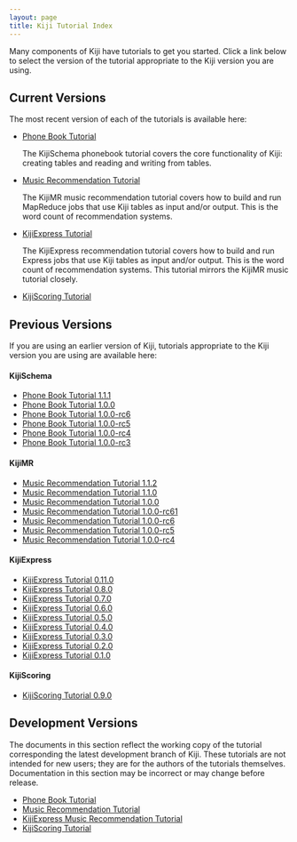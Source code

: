 ```yaml
---
layout: page
title: Kiji Tutorial Index
---
```


Many components of Kiji have tutorials to get you started. Click a link below to select the version of the tutorial appropriate to the Kiji version you are using.

## Current Versions
The most recent version of each of the tutorials is available here:

* [Phone Book Tutorial](tutorials/phonebook-tutorial/1.1.2/phonebook-tutorial)

	The KijiSchema phonebook tutorial covers the core functionality of Kiji:
	creating tables and reading and writing from tables.

* [Music Recommendation Tutorial](tutorials/music-recommendation/1.1.3/music-overview)

	The KijiMR music recommendation tutorial covers how to build and run MapReduce jobs that use Kiji tables as input and/or output. This is the word count of recommendation systems.

* [KijiExpress Tutorial](tutorials/express-recommendation/0.12.0/express-overview)

	The KijiExpress recommendation tutorial covers how to build and run Express jobs that use Kiji tables as input and/or output. This is the word count of recommendation systems.  This tutorial mirrors the KijiMR music tutorial closely.

* [KijiScoring Tutorial](tutorials/scoring/0.10.0/scoring-overview)

## Previous Versions

If you are using an earlier version of Kiji, tutorials appropriate
to the Kiji version you are using are available here:

#### KijiSchema
* [Phone Book Tutorial 1.1.1](tutorials/phonebook-tutorial/1.1.1/phonebook-tutorial)
* [Phone Book Tutorial 1.0.0](tutorials/phonebook-tutorial/1.0.0/phonebook-tutorial)
* [Phone Book Tutorial 1.0.0-rc6](tutorials/phonebook-tutorial/1.0.0-rc6/phonebook-tutorial)
* [Phone Book Tutorial 1.0.0-rc5](tutorials/phonebook-tutorial/1.0.0-rc5/phonebook-tutorial)
* [Phone Book Tutorial 1.0.0-rc4](tutorials/phonebook-tutorial/1.0.0-rc4/phonebook-tutorial)
* [Phone Book Tutorial 1.0.0-rc3](tutorials/phonebook-tutorial/1.0.0-rc3/phonebook-tutorial)

#### KijiMR

* [Music Recommendation Tutorial 1.1.2](tutorials/music-recommendation/1.1.2/music-overview)
* [Music Recommendation Tutorial 1.1.0](tutorials/music-recommendation/1.1.0/music-overview)
* [Music Recommendation Tutorial 1.0.0](tutorials/music-recommendation/1.0.0/music-overview)
* [Music Recommendation Tutorial 1.0.0-rc61](tutorials/music-recommendation/1.0.0-rc61/music-overview)
* [Music Recommendation Tutorial 1.0.0-rc6](tutorials/music-recommendation/1.0.0-rc6/music-overview)
* [Music Recommendation Tutorial 1.0.0-rc5](tutorials/music-recommendation/1.0.0-rc5/music-overview)
* [Music Recommendation Tutorial 1.0.0-rc4](tutorials/music-recommendation/1.0.0-rc4/music-overview)

#### KijiExpress

* [KijiExpress Tutorial 0.11.0](tutorials/express-recommendation/0.11.0/express-overview)
* [KijiExpress Tutorial 0.8.0](tutorials/express-recommendation/0.8.0/express-overview)
* [KijiExpress Tutorial 0.7.0](tutorials/express-recommendation/0.7.0/express-overview)
* [KijiExpress Tutorial 0.6.0](tutorials/express-recommendation/0.6.0/express-overview)
* [KijiExpress Tutorial 0.5.0](tutorials/express-recommendation/0.5.0/express-overview)
* [KijiExpress Tutorial 0.4.0](tutorials/express-recommendation/0.4.0/express-overview)
* [KijiExpress Tutorial 0.3.0](tutorials/express-recommendation/0.3.0/express-overview)
* [KijiExpress Tutorial 0.2.0](tutorials/express-recommendation/0.2.0/express-overview)
* [KijiExpress Tutorial 0.1.0](tutorials/express-recommendation/0.1.0/express-overview)

#### KijiScoring

* [KijiScoring Tutorial 0.9.0](tutorials/scoring/0.9.0/scoring-overview)

## Development Versions

The documents in this section reflect the working copy of the tutorial corresponding the latest development branch of Kiji.
These tutorials are not intended for new users; they are for the authors of the tutorials
themselves. Documentation in this section may be incorrect or may change before release.

* [Phone Book Tutorial]({{site.tutorial_phonebook_devel}}/phonebook-tutorial)
* [Music Recommendation Tutorial]({{site.tutorial_music_devel}}/music-overview/)
* [KijiExpress Music Recommendation Tutorial]({{site.tutorial_express_devel}}/express-overview)
* [KijiScoring Tutorial]({{site.tutorial_scoring_devel}}/scoring-overview)

